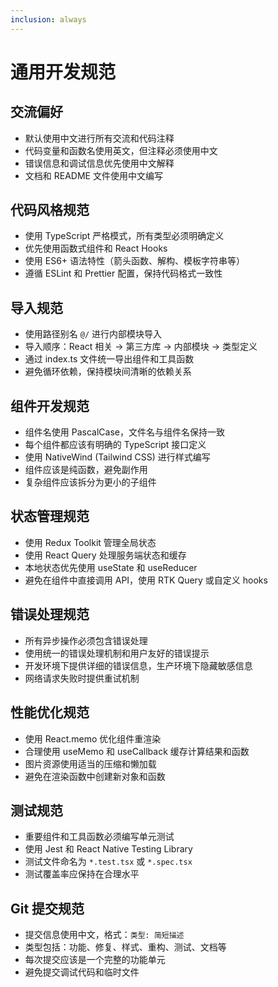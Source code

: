 ```yaml
---
inclusion: always
---
```


# 通用开发规范

## 交流偏好
- 默认使用中文进行所有交流和代码注释
- 代码变量和函数名使用英文，但注释必须使用中文
- 错误信息和调试信息优先使用中文解释
- 文档和 README 文件使用中文编写

## 代码风格规范
- 使用 TypeScript 严格模式，所有类型必须明确定义
- 优先使用函数式组件和 React Hooks
- 使用 ES6+ 语法特性（箭头函数、解构、模板字符串等）
- 遵循 ESLint 和 Prettier 配置，保持代码格式一致性

## 导入规范
- 使用路径别名 `@/` 进行内部模块导入
- 导入顺序：React 相关 → 第三方库 → 内部模块 → 类型定义
- 通过 index.ts 文件统一导出组件和工具函数
- 避免循环依赖，保持模块间清晰的依赖关系

## 组件开发规范
- 组件名使用 PascalCase，文件名与组件名保持一致
- 每个组件都应该有明确的 TypeScript 接口定义
- 使用 NativeWind (Tailwind CSS) 进行样式编写
- 组件应该是纯函数，避免副作用
- 复杂组件应该拆分为更小的子组件

## 状态管理规范
- 使用 Redux Toolkit 管理全局状态
- 使用 React Query 处理服务端状态和缓存
- 本地状态优先使用 useState 和 useReducer
- 避免在组件中直接调用 API，使用 RTK Query 或自定义 hooks

## 错误处理规范
- 所有异步操作必须包含错误处理
- 使用统一的错误处理机制和用户友好的错误提示
- 开发环境下提供详细的错误信息，生产环境下隐藏敏感信息
- 网络请求失败时提供重试机制

## 性能优化规范
- 使用 React.memo 优化组件重渲染
- 合理使用 useMemo 和 useCallback 缓存计算结果和函数
- 图片资源使用适当的压缩和懒加载
- 避免在渲染函数中创建新对象和函数

## 测试规范
- 重要组件和工具函数必须编写单元测试
- 使用 Jest 和 React Native Testing Library
- 测试文件命名为 `*.test.tsx` 或 `*.spec.tsx`
- 测试覆盖率应保持在合理水平

## Git 提交规范
- 提交信息使用中文，格式：`类型: 简短描述`
- 类型包括：功能、修复、样式、重构、测试、文档等
- 每次提交应该是一个完整的功能单元
- 避免提交调试代码和临时文件
